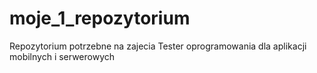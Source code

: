 # moje_1_repozytorium
Repozytorium potrzebne na zajecia Tester oprogramowania dla aplikacji mobilnych i serwerowych
